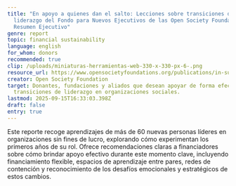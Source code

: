 ```yaml
---
title: "En apoyo a quienes dan el salto: Lecciones sobre transiciones de
  liderazgo del Fondo para Nuevos Ejecutivos de las Open Society Foundations –
  Resumen Ejecutivo"
genre: report
topic: financial sustainability
language: english
for_whom: donors
recommended: true
clip: /uploads/miniaturas-herramientas-web-330-x-330-px-6-.png
resource_url: https://www.opensocietyfoundations.org/publications/in-support-of-those-who-take-the-leap
creator: Open Society Foundation
target: Donantes, fundaciones y aliados que desean apoyar de forma efectiva
  transiciones de liderazgo en organizaciones sociales.
lastmod: 2025-09-15T16:33:03.398Z
draft: false
entry: true
---
```

Este reporte recoge aprendizajes de más de 60 nuevas personas líderes en organizaciones sin fines de lucro, explorando cómo experimentan los primeros años de su rol. Ofrece recomendaciones claras a financiadores sobre cómo brindar apoyo efectivo durante este momento clave, incluyendo financiamiento flexible, espacios de aprendizaje entre pares, redes de contención y reconocimiento de los desafíos emocionales y estratégicos de estos cambios.